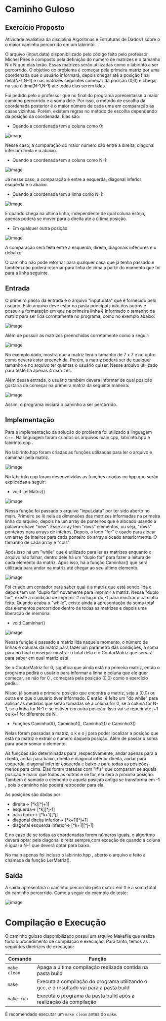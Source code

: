 # Caminho Guloso

## Exercício Proposto

Atividade avaliativa da disciplina Algoritmos e Estruturas de Dados I  sobre o o maior caminho percorrido em um labirinto.

O arquivo (input.data) disponibilizado pelo código feito pelo professor Michel Pires é composto pela definição do número de matrizes e o  tamanho N x N que elas terão. Essas matrizes serão utilizadas como o labirinto a ser percorrido. O objetivo do problema é começar pela primeira matriz por uma coordenada que o usuário informará, depois chegar até a posição final dela(N-1,N-1) e nas matrizes seguintes começar da posição (0,0) e chegar na sua última(N-1,N-1) até todas elas serem lidas. 

Foi pedido pelo o professor que no final do programa apresentasse o maior caminho percorrido e a soma dele. Por isso, o método de escolha da coordenada posterior é o maior número de cada uma em comparação as casas vizinhas. Porém, existem regras no método de escolha dependendo da posição da coordenada. Elas são:

* Quando a coordenada tem a coluna como 0:

![image](https://user-images.githubusercontent.com/102706840/227315265-a74144e3-634b-463e-93ef-d961b1ed9b64.png)

Nesse caso, a comparação do maior número são entre a direita, diagonal inferior direita e o abaixo.

* Quando a coordenada tem a coluna como N-1:

![image](https://user-images.githubusercontent.com/102706840/227316777-9acb8586-fe4c-4762-b12e-a59c22478a49.png)

Já nesse caso, a comparação é entre a esquerda, diagonal inferior esquerda e o abaixo.

* Quando a coordenada tem a linha como N-1:

![image](https://user-images.githubusercontent.com/102706840/227317145-11dbcf69-1c90-439b-8dfd-30901d7f993d.png)

E quando chega na última linha, independente de qual coluna esteja, apenas poderá se mover para a direita até a última posição.

* Em qualquer outra posição:

![image](https://user-images.githubusercontent.com/102706840/227322545-78467ece-2dd7-4d43-9ae1-019d484b68a2.png)


A comparação será feita entre a esquerda, direita, diagonais inferiores e o debaixo.

O caminho não pode retornar para qualquer casa que já tenha passado e também não poderá retornar para linha de cima a partir do momento que foi para a linha seguinte.

## Entrada

O primeiro passo da entrada é o arquivo "input.data" que é fornecido pelo usuário. Este arquivo deve estar na pasta principal junto dos outros e possuir a formatação em que na primeira linha é informado o tamanho da matriz para ser lida corretamente no programa, como no exemplo abaixo:

![image](https://user-images.githubusercontent.com/102706840/227331829-14272194-db84-47ff-9a0c-caf8f7a9fe28.png)

Além de possuir as matrizes preenchidas corretamente como a seguir:

![image](https://user-images.githubusercontent.com/102706840/227332588-e9c73f61-5fd9-4947-8f01-f871b19a1c9c.png)

No exemplo dado, mostra que a matriz terá o tamanho de 7 x 7 e no outro como deverá estar preenchida. Porém, a matriz poderá ser de qualquer tamanho e no arquivo ter quantas o usuário quiser. Nesse arquivo utilizado para teste há apenas 4 matrizes.

Além dessa entrada, o usuário também deverá informar de qual posição gostaria de começar na primeira matriz da seguinte maneira: 

![image](https://user-images.githubusercontent.com/102706840/227334494-fb6943e3-b970-4282-93d4-b46dc02c7947.png)

Assim, o programa iniciará o caminho a ser percorrido.

## Implementação

Para a implementação da solução do problema foi utilizado a linguagem c++. Na linguagem foram criados os arquivos main.cpp, labirinto.hpp e labirinto.cpp .

No labirinto.hpp foram criadas as funções utilizadas para ler o arquivo e caminhar pela matriz.

![image](https://user-images.githubusercontent.com/102706840/227354545-b7065579-eb7a-4e4a-9dcc-9634c6fcb0d5.png)


No labirinto.cpp foram desenvolvidas as funções criadas no hpp que serão explicadas a seguir:

* void LerMatriz()

![image](https://user-images.githubusercontent.com/102706840/227361321-2e0f9e97-c341-48a6-98f9-dfba22a21ad6.png)


Nessa função foi passado o arquivo "input.data" por ter sido aberto no main. Primeiro se lê nela as dimensões das matrizes informadas na primeira linha do arquivo, depois há um array de ponteiros que é alocado usando a palavra-chave "new". Esse array tem "rows" elementos, ou seja, "rows" ponteiros para arrays de inteiros. Depois, o loop "for" é usado para alocar um array de inteiros para cada ponteiro do array alocado anteriormente. O tamanho de cada array é "cols".

Após isso há um "while" que é utilizado para ler as matrizes enquanto o arquivo não falhar, dentro dele há um "duplo for" para fazer a leitura de cada elemento da matriz. Após isso, há a função Caminhar() que será utilizada para andar na matriz até chegar ao seu último elemento.

![image](https://user-images.githubusercontent.com/102706840/227361762-993b6b27-df67-4627-a5a6-a645103ccbab.png)


Foi criado um contador para saber qual é a matriz que está sendo lida e depois tem um "duplo for" novamente para imprimir a matriz. Nesse "duplo for", existe a condição de imprimir # no lugar do -1 para mostrar o caminho feito. Quando acaba o "while", existe ainda a apresentação da soma total dos elementos percorridos dentro de todas as matrizes e depois uma liberação de memória.

* void Caminhar()

![image](https://user-images.githubusercontent.com/102706840/227357648-1a16b99a-2c99-45b4-a6e8-e9740cdc50c9.png)



Nessa função é passado a matriz lida naquele momento, o número de linhas e colunas da matriz para fazer um parâmetro das condições, a soma para no final conseguir mostrar o total dela e o ContarMatriz que servirá para saber em qual matriz está.

Se o ContarMatriz for 0, significa que ainda está na primeira matriz, então o programa pedirá o usuário para informar a linha e coluna que ele quer começar, se não for 0 ,  começará pela posição (0,0) como o exercício pediu.

Nisso, já somará a primeira posição que encontra a matriz, seja a (0,0) ou outra em que o usuário tiver informado. E então, é feito um "do while" para aplicar as medidas que serão tomadas se a coluna for 0, se a coluna for N-1, se a linha for N-1 e se estiver em outra posição. Isso vai se repetir até j+1 ou k+1 for diferente de N.

* Funções Caminho0(), Caminho1(), Caminho2() e Caminho3()

Nelas foram passadas a matriz, o k e o j para poder localizar a posição que está na matriz e extrair o número daquela posição. Além de passar o soma para poder somar o elemento.

As funções são determinadas para ,respectivamente, andar apenas para a direita, andar para baixo, direita e diagonal inferior direita, andar para esquerda, diagonal inferior esquerda e baixo e para todas as posições menos para cima. Elas foram tratadas com "if's" que comparam se aquela posição é maior que todas as outras e se for, ela será a próxima posição. Também é somado o elemento e aquela posição antiga se transforma em -1 , pois o caminho não poderá retroceder para ela.

As posições são dadas por:

* direita-> [*k][*j+1]
* esquerda-> [*k][*j-1]
* para baixo-> [*k+1][*j]
* diagonal direita inferior-> [*k+1][*j+1]
* diagonal esquerda inferior-> [*k+1][*j-1]

E no caso de se todas as coordenadas forem números iguais, o algoritmo deverá optar pela diagonal direita sempre,com exceção de quando a coluna é igual a N-1 que deverá optar para baixo.

No main apenas foi incluso o labirinto.hpp , aberto o arquivo e feito a chamada da função LerMatriz().

## Saída

A saída apresentará o caminho percorrido pela matriz em # e a soma total do caminho percorrido. Como a seguir do exemplo de teste:

![image](https://user-images.githubusercontent.com/102706840/227360261-61945599-5ca8-422b-baf2-e693af5ead00.png)



# Compilação e Execução

O caminho guloso disponibilizado possui um arquivo Makefile que realiza todo o procedimento de compilação e execução. Para tanto, temos as seguintes diretrizes de execução:


| Comando                |Função                                                                                           |                     
| -----------------------| ------------------------------------------------------------------------------------------------- |
|  `make clean`          | Apaga a última compilação realizada contida na pasta build                                        |
|  `make`                | Executa a compilação do programa utilizando o gcc, e o resultado vai para a pasta build           |
|  `make run`            | Executa o programa da pasta build após a realização da compilação                                 |

É recomendado executar um `make clean` antes do `make`.
